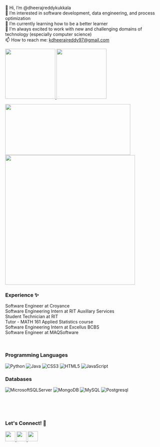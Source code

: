 
👋 Hi, I’m @dheerajreddykukkala  
👀 I’m interested in software development, data engineering, and process optimization  
🌱 I’m currently learning how to be a better learner  
💞️ I'm always excited to work with new and challenging domains of technology (especially computer science)  
📫 How to reach me: kdheerajreddy97@gmail.com  




<p align="left">
  <a href="https://github.com/kdheerajreddy97">
    <img height="160em" src="https://github-readme-stats-eight-theta.vercel.app/api?username=kdheerajreddy97&show_icons=true&theme=vue&include_all_commits=true&count_private=true"/>
    <img height="160em" src="https://github-readme-streak-stats.herokuapp.com/?user=kdheerajreddy97&include_all_commits=true&hide_border=true&theme=dark&animation=true"/>
  </a>
</p>

<p align="left">
	<img width="400em" height="163" src="https://github-readme-stats.vercel.app/api/top-langs/?username=kdheerajreddy97&layout=compact&custom_title=Most%20Used%20languages&langs_count=6&include_all_commits=true&hide_progress=false&theme=dark&animation=true&hide=">
	<img width="415em" src="https://leetcard.jacoblin.cool/Dheeraj_Reddy_K?animation=true&theme=dark" />
</p>


  




  
### Experience ✨ 

Software Engineer at Croyance  
Software Engineering Intern at RIT Auxillary Services  
Student Technician at RIT  
Tutor - MATH 161 Applied Statistics course  
Software Engineering Intern at Excellus BCBS  
Software Engineer at MAQSoftware  

  
### Programming Languages

![Python](https://img.shields.io/badge/Python-3776AB?style=for-the-badge&logo=python&logoColor=white)
![Java](https://img.shields.io/badge/java-%23ED8B00.svg?style=for-the-badge&logo=java&logoColor=white)
![CSS3](https://img.shields.io/badge/css3-%231572B6.svg?style=for-the-badge&logo=css3&logoColor=white)
![HTML5](https://img.shields.io/badge/html5-%23E34F26.svg?style=for-the-badge&logo=html5&logoColor=white)
![JavaScript](https://img.shields.io/badge/JavaScript-323330?style=for-the-badge&logo=javascript&logoColor=F7DF1E)



### Databases
![MicrosoftSQLServer](https://img.shields.io/badge/Microsoft%20SQL%20Server-CC2927?style=for-the-badge&logo=microsoft%20sql%20server&logoColor=white)
![MongoDB](https://img.shields.io/badge/MongoDB-%234ea94b.svg?style=for-the-badge&logo=mongodb&logoColor=white)
![MySQL](https://img.shields.io/badge/mysql-%2300f.svg?style=for-the-badge&logo=mysql&logoColor=white)
![Postgresql](https://img.shields.io/badge/PostgreSQL-316192?style=for-the-badge&logo=postgresql&logoColor=white)

  

<br><br><br>
### Let's Connect! 🔧 
<!-- Socials --> 
<div align="left">
	<a href="https://www.linkedin.com/in/kdheerajreddy/" target="blank" title="LinkedIn">
		<img src="https://cdn1.iconfinder.com/data/icons/logotypes/32/circle-linkedin-512.png" style="height: 2rem"/>
	</a>
	<a href="mailto:kdheerajreddy97@gmail.com" target="blank" title="GMail">
		<img src="https://cdn.icon-icons.com/icons2/730/PNG/512/gmail_icon-icons.com_62758.png" style="height: 2rem"/>
	</a>
	<a href="https://dheerajreddy-site.vercel.app" target="blank" title="Portfolio">
		<img src="https://cdn2.iconfinder.com/data/icons/top-search/128/_web_Internet_network_www_communication_global_worldwide-512.png" style="height: 2rem"/>
	</a>

</div>

